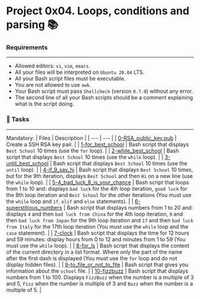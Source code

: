 # Project 0x04. Loops, conditions and parsing 📚

### Requirements
***
* Allowed editors: `vi`, `vim`, `emacs`.
* All your files will be interpreted on `Ubuntu 20.04` LTS.
* All your Bash script files must be executable.
* You are not allowed to use `awk`.
* Your Bash script must pass `Shellcheck` (version `0.7.0`) without any error.
* The second line of all your Bash scripts should be a comment explaining
  what is the script doing.

### 🎯 Tasks
***
Mandatory:
| Files | Description |
| --- | --- |
| [0-RSA_public_key.pub]() | Create a SSH RSA key pair. |
| [1-for_best_school]() | Bash script that displays `Best School` 10 times (use the `for` loop). |
| [2-while_best_school]() | Bash script that displays `Best School` 10 times (use the `while` loop). |
| [3-until_best_school]() | Bash script that displays `Best School` 10 times (use the `until` loop). |
| [4-if_9_say_hi]() | Bash script that displays `Best School` 10 times, but for the 9th iteration, displays `Best School` and then `Hi` on a new line (use the `while` loop). |
| [5-4_bad_luck_8_is_your_chance]() | Bash script that loops from 1 to 10 and: displays `bad luck` for the 4th loop iteration, `good luck` for the 8th loop iteration and `Best School` for the other iterations (You must use the `while` loop and `if`, `elif` and `else` statements). |
| [6-superstitious_numbers]() | Bash script that displays numbers from 1 to 20 and: displays `4` and then `bad luck from China` for the 4th loop iteration, `9` and then `bad luck from Japan` for the 9th loop iteration and `17` and then `bad luck from Italy` for the 17th loop iteration (You must use the `while` loop and the `case` statement). |
| [7-clock]() | Bash script that displays the time for 12 hours and 59 minutes: display hours from 0 to 12 and minutes from 1 to 59 (You must use the `while` loop). |
| [8-for_ls]() | Bash script that displays the content of the current directory in a list format. Where only the part of the name after the first dash is displayed (You must use the `for` loop and do not display hidden files). |
| [9-to_file_or_not_to_file]() | Bash script that gives you information about the `school` file. |
| [10-fizzbuzz]() | Bash script that displays numbers from 1 to 100. Displays `FizzBuzz` when the number is a multiple of 3 and 5, `Fizz` when the number is multiple of 3 and `Buzz` when the number is a multiple of 5. |
